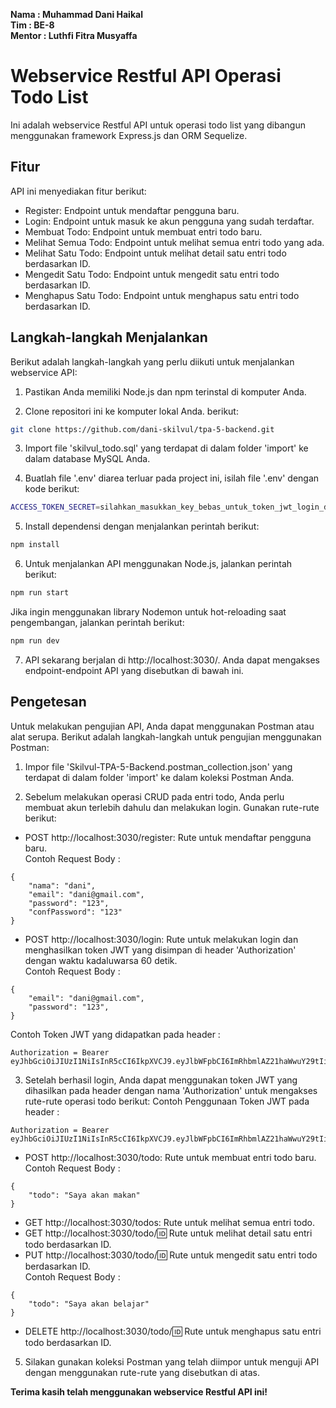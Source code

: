 

**Nama : Muhammad Dani Haikal**  
**Tim : BE-8**  
**Mentor : Luthfi Fitra Musyaffa**

# Webservice Restful API Operasi Todo List

Ini adalah webservice Restful API untuk operasi todo list yang dibangun menggunakan framework Express.js dan ORM Sequelize.

## Fitur
API ini menyediakan fitur berikut:

- Register: Endpoint untuk mendaftar pengguna baru.
- Login: Endpoint untuk masuk ke akun pengguna yang sudah terdaftar.
- Membuat Todo: Endpoint untuk membuat entri todo baru.
- Melihat Semua Todo: Endpoint untuk melihat semua entri todo yang ada.
- Melihat Satu Todo: Endpoint untuk melihat detail satu entri todo berdasarkan ID.
- Mengedit Satu Todo: Endpoint untuk mengedit satu entri todo berdasarkan ID.
- Menghapus Satu Todo: Endpoint untuk menghapus satu entri todo berdasarkan ID.

## Langkah-langkah Menjalankan

Berikut adalah langkah-langkah yang perlu diikuti untuk menjalankan webservice API:

1. Pastikan Anda memiliki Node.js dan npm terinstal di komputer Anda.

2. Clone repositori ini ke komputer lokal Anda.
berikut:
```sh
git clone https://github.com/dani-skilvul/tpa-5-backend.git
```

3. Import file 'skilvul_todo.sql' yang terdapat di dalam folder 'import' ke dalam database MySQL Anda.

4. Buatlah file '.env' diarea terluar pada project ini, isilah file '.env' dengan kode berikut:

```sh
ACCESS_TOKEN_SECRET=silahkan_masukkan_key_bebas_untuk_token_jwt_login_disini
```

5. Install dependensi dengan menjalankan perintah berikut:
```sh
npm install
```

6. Untuk menjalankan API menggunakan Node.js, jalankan perintah berikut:
```sh
npm run start
```
Jika ingin menggunakan library Nodemon untuk hot-reloading saat pengembangan, jalankan perintah berikut:
```sh
npm run dev
```

7. API sekarang berjalan di http://localhost:3030/. Anda dapat mengakses endpoint-endpoint API yang disebutkan di bawah ini.

## Pengetesan
Untuk melakukan pengujian API, Anda dapat menggunakan Postman atau alat serupa. Berikut adalah langkah-langkah untuk pengujian menggunakan Postman:

1. Impor file 'Skilvul-TPA-5-Backend.postman_collection.json' yang terdapat di dalam folder 'import' ke dalam koleksi Postman Anda.

2. Sebelum melakukan operasi CRUD pada entri todo, Anda perlu membuat akun terlebih dahulu dan melakukan login. Gunakan rute-rute berikut:
- POST http://localhost:3030/register: Rute untuk mendaftar pengguna baru.  
Contoh Request Body :
```sha
{
	"nama": "dani",
	"email": "dani@gmail.com",
	"password": "123",
	"confPassword": "123"
}
```
- POST http://localhost:3030/login: Rute untuk melakukan login dan menghasilkan token JWT yang disimpan di header 'Authorization' dengan waktu kadaluwarsa 60 detik.  
Contoh Request Body :
```sha
{
	"email": "dani@gmail.com",
	"password": "123",
}
```
Contoh Token JWT yang didapatkan pada header :
```sha
Authorization = Bearer eyJhbGciOiJIUzI1NiIsInR5cCI6IkpXVCJ9.eyJlbWFpbCI6ImRhbmlAZ21haWwuY29tIiwicGFzc3dvcmQiOiIxMjMiLCJpYXQiOjE2ODQ5MTMzODUsImV4cCI6MTY4NDkxMzQ0NX0.aDB0woP1HodszxFLioNlO72TE3Uc83Wmd8a5OB8dvPg
```

3. Setelah berhasil login, Anda dapat menggunakan token JWT yang dihasilkan pada header dengan nama 'Authorization' untuk mengakses rute-rute operasi todo berikut:
Contoh Penggunaan Token JWT pada header :
```sha
Authorization = Bearer eyJhbGciOiJIUzI1NiIsInR5cCI6IkpXVCJ9.eyJlbWFpbCI6ImRhbmlAZ21haWwuY29tIiwicGFzc3dvcmQiOiIxMjMiLCJpYXQiOjE2ODQ5MTMzODUsImV4cCI6MTY4NDkxMzQ0NX0.aDB0woP1HodszxFLioNlO72TE3Uc83Wmd8a5OB8dvPg
```
- POST http://localhost:3030/todo: Rute untuk membuat entri todo baru.  
Contoh Request Body :
```sha
{
	"todo": "Saya akan makan"
}
```
- GET http://localhost:3030/todos: Rute untuk melihat semua entri todo.
- GET http://localhost:3030/todo/:id: Rute untuk melihat detail satu entri todo berdasarkan ID.
- PUT http://localhost:3030/todo/:id: Rute untuk mengedit satu entri todo berdasarkan ID.  
Contoh Request Body :
```sha
{
	"todo": "Saya akan belajar"
}
```
- DELETE http://localhost:3030/todo/:id: Rute untuk menghapus satu entri todo berdasarkan ID.

5. Silakan gunakan koleksi Postman yang telah diimpor untuk menguji API dengan menggunakan rute-rute yang disebutkan di atas.

**Terima kasih telah menggunakan webservice Restful API ini!**
